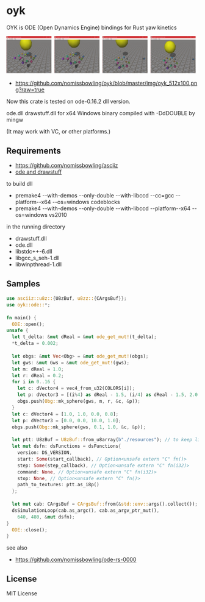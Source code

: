 oyk
===

OYK is ODE (Open Dynamics Engine) bindings for Rust yaw kinetics


[oyk_512x100]: https://github.com/nomissbowling/oyk/blob/master/img/oyk_512x100.png?raw=true
![ODE][oyk_512x100]
 * https://github.com/nomissbowling/oyk/blob/master/img/oyk_512x100.png?raw=true

Now this crate is tested on ode-0.16.2 dll version.

ode.dll drawstuff.dll for x64 Windows binary compiled with -DdDOUBLE by mingw

(It may work with VC, or other platforms.)


Requirements
------------

- [ https://github.com/nomissbowling/asciiz ]( https://github.com/nomissbowling/asciiz )
- [ ode and drawstuff ]( https://ode.org/ )

to build dll

- premake4 --with-demos --only-double --with-libccd --cc=gcc --platform--x64 --os=windows codeblocks
- premake4 --with-demos --only-double --with-libccd --platform--x64 --os=windows vs2010

in the running directory

- drawstuff.dll
- ode.dll
- libstdc++-6.dll
- libgcc_s_seh-1.dll
- libwinpthread-1.dll


Samples
-------

```rust
use asciiz::u8z::{U8zBuf, u8zz::{CArgsBuf}};
use oyk::ode::*;

fn main() {
  ODE::open();
unsafe {
  let t_delta: &mut dReal = &mut ode_get_mut!(t_delta);
  *t_delta = 0.002;

  let obgs: &mut Vec<Obg> = &mut ode_get_mut!(obgs);
  let gws: &mut Gws = &mut ode_get_mut!(gws);
  let m: dReal = 1.0;
  let r: dReal = 0.2;
  for i in 0..16 {
    let c: dVector4 = vec4_from_u32(COLORS[i]);
    let p: dVector3 = [(i%4) as dReal - 1.5, (i/4) as dReal - 1.5, 2.0, 1.0];
    obgs.push(Obg::mk_sphere(gws, m, r, &c, &p));
  }
  let c: dVector4 = [1.0, 1.0, 0.0, 0.8];
  let p: dVector3 = [0.0, 0.0, 10.0, 1.0];
  obgs.push(Obg::mk_sphere(gws, 0.1, 1.0, &c, &p));

  let ptt: U8zBuf = U8zBuf::from_u8array(b"./resources"); // to keep lifetime
  let mut dsfn: dsFunctions = dsFunctions{
    version: DS_VERSION,
    start: Some(start_callback), // Option<unsafe extern "C" fn()>
    step: Some(step_callback), // Option<unsafe extern "C" fn(i32)>
    command: None, // Option<unsafe extern "C" fn(i32)>
    stop: None, // Option<unsafe extern "C" fn()>
    path_to_textures: ptt.as_i8p()
  };

  let mut cab: CArgsBuf = CArgsBuf::from(&std::env::args().collect());
  dsSimulationLoop(cab.as_argc(), cab.as_argv_ptr_mut(),
    640, 480, &mut dsfn);
}
  ODE::close();
}
```


see also

- [ https://github.com/nomissbowling/ode-rs-0000 ]( https://github.com/nomissbowling/ode-rs-0000 )


License
-------

MIT License

